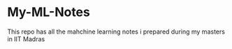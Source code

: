 # My-ML-Notes
This repo has all the mahchine learning notes i prepared during my masters in IIT Madras
